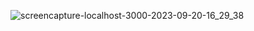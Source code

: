 ![screencapture-localhost-3000-2023-09-20-16_29_38](https://github.com/anjanadave/React-Unsplash-API/assets/138798176/37fe7446-f940-456a-bada-8a4cbbde0280)
